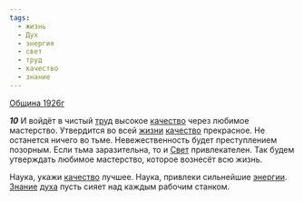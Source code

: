 ```yaml
---
tags:
  - жизнь
  - Дух
  - энергия
  - свет
  - труд
  - качество
  - знание
---
```


[Община 1926г](https://127.0.0.1:4002/agni/1926)

___10___
И войдёт в чистый [труд](../../../tags/#труд) высокое [качество](../../../tags/#качество) через любимое мастерство. Утвердится во всей [жизни](../../../tags/#жизнь) [качество](../../../tags/#качество) прекрасное. Не останется ничего во тьме. Невежественность будет преступлением позорным. Если тьма заразительна, то и [Свет](../../../tags/#свет) привлекателен. Так будем утверждать любимое мастерство, которое вознесёт всю жизнь.   

Наука, укажи [качество](../../../tags/#качество) лучшее. Наука, привлеки сильнейшие [энергии](../../../tags/#энергия). [Знание](../../../tags/#знание) [духа](../../../tags/#Дух) пусть сияет над каждым рабочим станком.   

